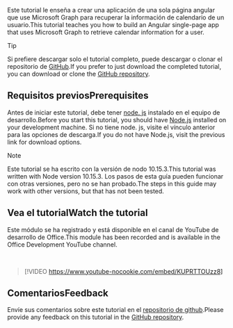 <!-- markdownlint-disable MD002 MD041 -->

<span data-ttu-id="7184c-101">Este tutorial le enseña a crear una aplicación de una sola página angular que use Microsoft Graph para recuperar la información de calendario de un usuario.</span><span class="sxs-lookup"><span data-stu-id="7184c-101">This tutorial teaches you how to build an Angular single-page app that uses Microsoft Graph to retrieve calendar information for a user.</span></span>

> [!TIP]
> <span data-ttu-id="7184c-102">Si prefiere descargar solo el tutorial completo, puede descargar o clonar el repositorio de [GitHub](https://github.com/microsoftgraph/msgraph-training-angularspa).</span><span class="sxs-lookup"><span data-stu-id="7184c-102">If you prefer to just download the completed tutorial, you can download or clone the [GitHub repository](https://github.com/microsoftgraph/msgraph-training-angularspa).</span></span>

## <a name="prerequisites"></a><span data-ttu-id="7184c-103">Requisitos previos</span><span class="sxs-lookup"><span data-stu-id="7184c-103">Prerequisites</span></span>

<span data-ttu-id="7184c-104">Antes de iniciar este tutorial, debe tener [node. js](https://nodejs.org) instalado en el equipo de desarrollo.</span><span class="sxs-lookup"><span data-stu-id="7184c-104">Before you start this tutorial, you should have [Node.js](https://nodejs.org) installed on your development machine.</span></span> <span data-ttu-id="7184c-105">Si no tiene node. js, visite el vínculo anterior para las opciones de descarga.</span><span class="sxs-lookup"><span data-stu-id="7184c-105">If you do not have Node.js, visit the previous link for download options.</span></span>

> [!NOTE]
> <span data-ttu-id="7184c-106">Este tutorial se ha escrito con la versión de nodo 10.15.3.</span><span class="sxs-lookup"><span data-stu-id="7184c-106">This tutorial was written with Node version 10.15.3.</span></span> <span data-ttu-id="7184c-107">Los pasos de esta guía pueden funcionar con otras versiones, pero no se han probado.</span><span class="sxs-lookup"><span data-stu-id="7184c-107">The steps in this guide may work with other versions, but that has not been tested.</span></span>

## <a name="watch-the-tutorial"></a><span data-ttu-id="7184c-108">Vea el tutorial</span><span class="sxs-lookup"><span data-stu-id="7184c-108">Watch the tutorial</span></span>

<span data-ttu-id="7184c-109">Este módulo se ha registrado y está disponible en el canal de YouTube de desarrollo de Office.</span><span class="sxs-lookup"><span data-stu-id="7184c-109">This module has been recorded and is available in the Office Development YouTube channel.</span></span>

<!-- markdownlint-disable MD033 MD034 -->
<br/>

> [!VIDEO https://www.youtube-nocookie.com/embed/KUPRTTOUzz8]
<!-- markdownlint-enable MD033 MD034 -->

## <a name="feedback"></a><span data-ttu-id="7184c-110">Comentarios</span><span class="sxs-lookup"><span data-stu-id="7184c-110">Feedback</span></span>

<span data-ttu-id="7184c-111">Envíe sus comentarios sobre este tutorial en el [repositorio de github](https://github.com/microsoftgraph/msgraph-training-angularspa).</span><span class="sxs-lookup"><span data-stu-id="7184c-111">Please provide any feedback on this tutorial in the [GitHub repository](https://github.com/microsoftgraph/msgraph-training-angularspa).</span></span>
